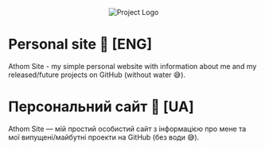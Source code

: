 <p align="center">
      <img src="https://cdn.discordapp.com/attachments/902207809385533481/1219008213446426705/AthomSite.png?ex=6609bcde&is=65f747de&hm=c2fdd75e14b77c3967d6e3923af31f345bffef53bd061797e89ddb76e36ef254&" alt="Project Logo">
</p>




# Personal site 🔅 [ENG]
Athom Site - my simple personal website with information about me and my released/future projects on GitHub (without water 😅).

# Персональний сайт 🔅 [UA]
Athom Site — мій простий особистий сайт з інформацією про мене та мої випущені/майбутні проекти на GitHub (без води 😅).
